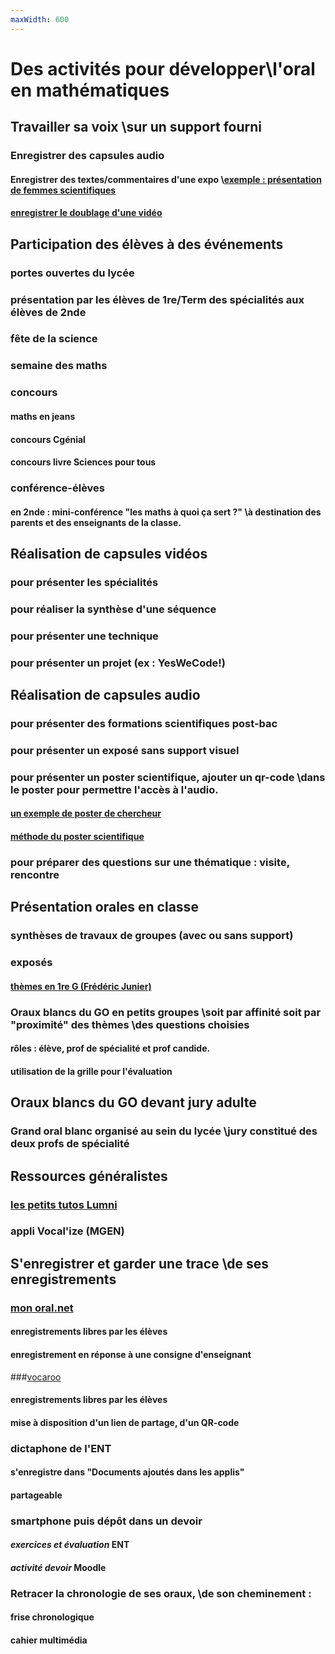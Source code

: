```yaml
---
maxWidth: 600
---
```


# Des activités pour développer\\l'oral en mathématiques <!--fold-->
## Travailler sa voix \\sur un support fourni <!--fold-->

### Enregistrer des capsules audio
#### Enregistrer des textes/commentaires d'une expo \\[exemple : présentation de femmes scientifiques](https://femmes-et-maths.fr/maths-info-avec-elles/)
#### [enregistrer le doublage d'une vidéo](https://histoire-geographie.discip.ac-caen.fr/spip.php?article379)

## Participation des élèves à des événements <!--fold-->
### portes ouvertes du lycée
### présentation par les élèves de  1re/Term des spécialités aux élèves de 2nde
### fête de la science
### semaine des maths
### concours
#### maths en jeans
#### concours Cgénial
#### concours livre Sciences pour tous
### conférence-élèves
#### en 2nde : mini-conférence "les maths à quoi ça sert ?" \\à destination des parents et des enseignants de la classe.

## Réalisation de capsules vidéos <!--fold-->
### pour présenter les spécialités
### pour réaliser la synthèse d'une séquence
### pour présenter une technique
### pour présenter un projet (ex : YesWeCode!)

## Réalisation de capsules audio <!--fold-->
### pour présenter des formations scientifiques post-bac
### pour présenter un exposé sans support visuel
### pour présenter un poster scientifique, ajouter un qr-code \\dans le poster pour permettre l'accès à l'audio.
#### [un exemple de poster de chercheur](https://orfee.hepl.ch/handle/20.500.12162/4277)
#### [méthode du poster scientifique](https://bu.univ-larochelle.fr/actualites/concevoir-un-poster-scientifique/)
### pour préparer des questions sur une thématique : visite, rencontre

## Présentation orales en classe <!--fold-->

### synthèses de travaux de groupes (avec ou sans support)
### exposés
#### [thèmes en 1re G (Frédéric Junier)](https://parc-nsi.github.io/parcmaths/premiere/sujets_oral/)


### Oraux blancs du GO en petits groupes \\soit par affinité soit par "proximité" des thèmes \\des questions choisies
#### rôles : élève,  prof de spécialité et prof candide.
#### utilisation de la grille pour l'évaluation

## Oraux blancs du GO devant jury adulte <!--fold-->
### Grand oral blanc organisé au sein du lycée \\jury constitué des deux profs de spécialité


## Ressources généralistes <!--fold-->
### [les petits tutos Lumni](https://www.lumni.fr/programme/les-petits-tutos-du-grand-oral)

### appli Vocal'ize (MGEN)

## S'enregistrer et garder une trace \\de ses enregistrements <!--fold-->
### [mon oral.net](https://www.mon-oral.net)
#### enregistrements libres par les élèves
#### enregistrement en réponse à une consigne d'enseignant

###[vocaroo](https://vocaroo.com)
#### enregistrements libres par les élèves
#### mise à disposition d'un lien de partage, d'un QR-code

### dictaphone de l'ENT
#### s'enregistre dans "Documents ajoutés dans les applis"
#### partageable
### smartphone puis dépôt dans un devoir
#### *exercices et évaluation* ENT
#### *activité devoir* Moodle

### Retracer la chronologie de ses oraux, \\de son cheminement  :
#### frise chronologique
#### cahier multimédia
